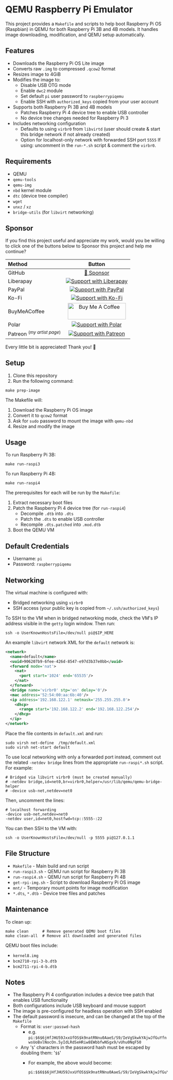 <!-- markdownlint-configure-file
{
  "required-headings": {
    "headings": [
      "# QEMU Raspberry Pi Emulator",
      "*",
      "## Features",
      "*",
      "## Requirements",
      "*",
      "## Sponsor",
      "*",
      "## Setup",
      "*",
      "## Usage",
      "*",
      "## Default Credentials",
      "*",
      "## Networking",
      "*",
      "## File Structure",
      "*",
      "## Maintenance",
      "*",
      "## Notes",
      "*"
    ]
  }
}
-->
# QEMU Raspberry Pi Emulator

This project provides a `Makefile` and scripts to help boot Raspberry Pi OS
(Raspbian) in QEMU for both Raspberry Pi 3B and 4B models. It handles image
downloading, modification, and QEMU setup automatically.

## Features

- Downloads the Raspberry Pi OS Lite image
- Converts raw `.img` to compressed `.qcow2` format
- Resizes image to 4GiB
- Modifies the image to:
  - Disable USB OTG mode
  - Enable `dwc2` module
  - Set default `pi` user password to `raspberrypiqemu`
  - Enable SSH with `authorized_keys` copied from your user account
- Supports both Raspberry Pi 3B and 4B models
  - Patches Raspberry Pi 4 device tree to enable USB controller
  - No device tree changes needed for Raspberry Pi 3
- Includes networking configuration
  - Defaults to using `virbr0` from `libvirtd`
    (user should create & start this bridge network if not already created)
  - Option for localhost-only network with forwarded SSH port `5555`
    If using: uncomment in the `run-*.sh` script & comment the `virbr0`.

## Requirements

- QEMU
- `qemu-tools`
- `qemu-img`
- `nbd` kernel module
- `dtc` (device tree compiler)
- `wget`
- `unxz` / `xz`
- `bridge-utils` (for `libvirt` networking)

## Sponsor

If you find this project useful and appreciate my work,
would you be willing to click one of the buttons below to Sponsor this project
and help me continue?

<!-- markdownlint-disable MD033  -->
| Method       | Button                                                                                                                               |
| :----------- | :----------------------------------------------------------------------------------------------------------------------------------: |
| GitHub       | [💖 Sponsor](https://github.com/sponsors/trinitronx)                                                                                 |
| Liberapay    | [![Support with Liberapay](https://liberapay.com/assets/widgets/donate.svg)](https://liberapay.com/trinitronx/donate)                |
| PayPal       | [![Support with PayPal](https://www.paypalobjects.com/en_US/i/btn/btn_donateCC_LG.gif)](https://paypal.me/JamesCuzella)              |
| Ko-Fi        | [![Support with Ko-Fi](https://ko-fi.com/img/githubbutton_sm.svg)](https://ko-fi.com/trinitronx)                                     |
| BuyMeACoffee | [<img alt="Buy Me A Coffee" src="https://cdn.buymeacoffee.com/buttons/v2/default-yellow.png" height="51px" width="180px" />](https://www.buymeacoffee.com/TrinitronX) |
| Polar        | [![Support with Polar](https://polar.sh/embed/seeks-funding-shield.svg?org=lyraphase)](https://polar.sh/lyraphase)                   |
| Patreon <sup>(_my artist page_)</sup> | [![Support with Patreon](https://img.shields.io/endpoint.svg?url=https%3A%2F%2Fshieldsio-patreon.vercel.app%2Fapi%3Fusername%3Dphasik%26type%3Dpatrons&style=for-the-badge)](https://www.patreon.com/bePatron?u=16585899)                                     |
<!-- markdownlint-enable MD033  -->

Every little bit is appreciated! Thank you! 🙏

## Setup

1. Clone this repository
2. Run the following command:

```shell
make prep-image
```

The Makefile will:

1. Download the Raspberry Pi OS image
2. Convert it to `qcow2` format
3. Ask for `sudo` password to mount the image with `qemu-nbd`
4. Resize and modify the image

## Usage

To run Raspberry Pi 3B:

```shell
make run-raspi3
```

To run Raspberry Pi 4B:

```shell
make run-raspi4
```

The prerequisites for each will be run by the `Makefile`:

1. Extract necessary boot files
2. Patch the Raspberry Pi 4 device tree (for `run-raspi4`)
   - Decompile `.dtb` into `.dts`
   - Patch the `.dts` to enable USB controller
   - Recompile `.dts.patched` into `.mod.dtb`
3. Boot the QEMU VM

## Default Credentials

- Username: `pi`
- Password: `raspberrypiqemu`

## Networking

The virtual machine is configured with:

- Bridged networking using `virbr0`
- SSH access (your public key is copied from `~/.ssh/authorized_keys`)

To SSH to the VM when in bridged networking mode, check the VM's IP address
visible in the `getty` login window.  Then run:

```shell
ssh -o UserKnownHostsFile=/dev/null pi@$IP_HERE
```

An example `libvirt` network XML for the `default` network is:

```xml
<network>
  <name>default</name>
  <uuid>906207b9-6fee-426d-8547-e97d3b37e0bb</uuid>
  <forward mode='nat'>
    <nat>
      <port start='1024' end='65535'/>
    </nat>
  </forward>
  <bridge name='virbr0' stp='on' delay='0'/>
  <mac address='52:54:00:aa:6b:40'/>
  <ip address='192.168.122.1' netmask='255.255.255.0'>
    <dhcp>
      <range start='192.168.122.2' end='192.168.122.254'/>
    </dhcp>
  </ip>
</network>
```

Place the file contents in `default.xml` and run:

```shell
sudo virsh net-define  /tmp/default.xml
sudo virsh net-start default
```

To use local networking with only a forwarded port instead, comment out the
related `-netdev bridge` lines from the appropriate `run-raspi*.sh` script.  For
example:

```shell
# Bridged via libvirt virbr0 (must be created manually)
# -netdev bridge,id=net0,br=virbr0,helper=/usr/lib/qemu/qemu-bridge-helper
# -device usb-net,netdev=net0
```

Then, uncomment the lines:

```shell
# localhost forwarding
-device usb-net,netdev=net0
-netdev user,id=net0,hostfwd=tcp::5555-:22
```

You can then SSH to the VM with:

```shell
ssh -o UserKnownHostsFile=/dev/null -p 5555 pi@127.0.1.1
```

## File Structure

- `Makefile` - Main build and run script
- `run-raspi3.sh` - QEMU run script for Raspberry Pi 3B
- `run-raspi4.sh` - QEMU run script for Raspberry Pi 4B
- `get-rpi-img.sh` - Script to download Raspberry Pi OS image
- `mnt/` - Temporary mount points for image modification
- `*.dts`, `*.dtb` - Device tree files and patches

## Maintenance

To clean up:

```shell
make clean      # Remove generated QEMU boot files
make clean-all  # Remove all downloaded and generated files
```

QEMU boot files include:

- `kernel8.img`
- `bcm2710-rpi-3-b.dtb`
- `bcm2711-rpi-4-b.dtb`

## Notes

<!-- markdownlint-disable MD046 -->
- The Raspberry Pi 4 configuration includes a device tree patch that enables
  USB functionality
- Both configurations include USB keyboard and mouse support
- The image is pre-configured for headless operation with SSH enabled
- The default password is insecure, and can be changed at the top of the `Makefile`
  - Format is: `user:passwd-hash`
    - e.g. `pi:$6$6jHfJHU59JxxUfOS$k9natRNnu0AaeS/S9/IeVgSkwkYAjwJfGuYfnwsUoBxlNocOn.5yIdLRdSeHRiw8EWbbfwNSgx9/vUhu0NqF50`
  - Any '`$`' characters in the password hash must be escaped by doubling them: '`$$`'
    - For example, the above would become:

          pi:$$6$$6jHfJHU59JxxUfOS$$k9natRNnu0AaeS/S9/IeVgSkwkYAjwJfGuYfnwsUoBxlNocOn.5yIdLRdSeHRiw8EWbbfwNSgx9/vUhu0NqF50
<!-- markdownlint-enable MD046  -->
